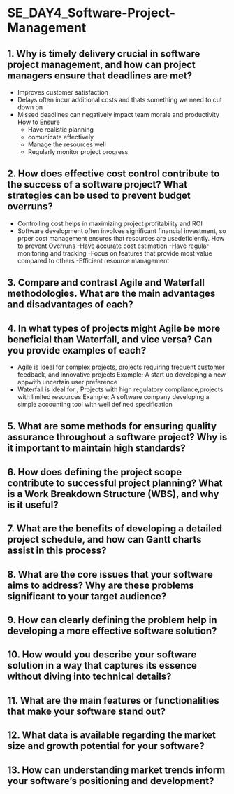 # SE_DAY4_Software-Project-Management
## 1. Why is timely delivery crucial in software project management, and how can project managers ensure that deadlines are met?
- Improves customer satisfaction
- Delays often incur additional costs and thats something we need to cut down on
- Missed deadlines can negatively impact team morale and productivity
  How to Ensure
  - Have realistic planning
  - comunicate effectively
  - Manage the resources well
  - Regularly monitor project progress
## 2. How does effective cost control contribute to the success of a software project? What strategies can be used to prevent budget overruns?
  - Controlling cost helps in maximizing project profitability and ROI
  - Software development often involves significant financial investment, so prper cost management ensures that resources are usedeficiently.
    How to prevent Overruns
    -Have accurate cost estimation
    -Have regular monitoring and tracking
    -Focus on features that provide most value compared to others
    -Efficient resource management
## 3. Compare and contrast Agile and Waterfall methodologies. What are the main advantages and disadvantages of each?

## 4. In what types of projects might Agile be more beneficial than Waterfall, and vice versa? Can you provide examples of each?
- Agile is ideal for complex projects, projects requiring frequent customer feedback, and innovative projects
Example; A start up developing a new appwith uncertain user preference
- Waterfall is ideal for ; Projects with high regulatory compliance,projects with limited resources
  Example; A software company developing a simple accounting tool with well defined specification
  
## 5. What are some methods for ensuring quality assurance throughout a software project? Why is it important to maintain high standards?
## 6. How does defining the project scope contribute to successful project planning? What is a Work Breakdown Structure (WBS), and why is it useful?
## 7. What are the benefits of developing a detailed project schedule, and how can Gantt charts assist in this process?
## 8. What are the core issues that your software aims to address? Why are these problems significant to your target audience?
## 9. How can clearly defining the problem help in developing a more effective software solution?
## 10. How would you describe your software solution in a way that captures its essence without diving into technical details?
## 11. What are the main features or functionalities that make your software stand out?
## 12. What data is available regarding the market size and growth potential for your software?
## 13. How can understanding market trends inform your software’s positioning and development?
